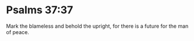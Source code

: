 # Psalms 37:37

Mark the blameless and behold the upright, for there is a future for the man of peace.
